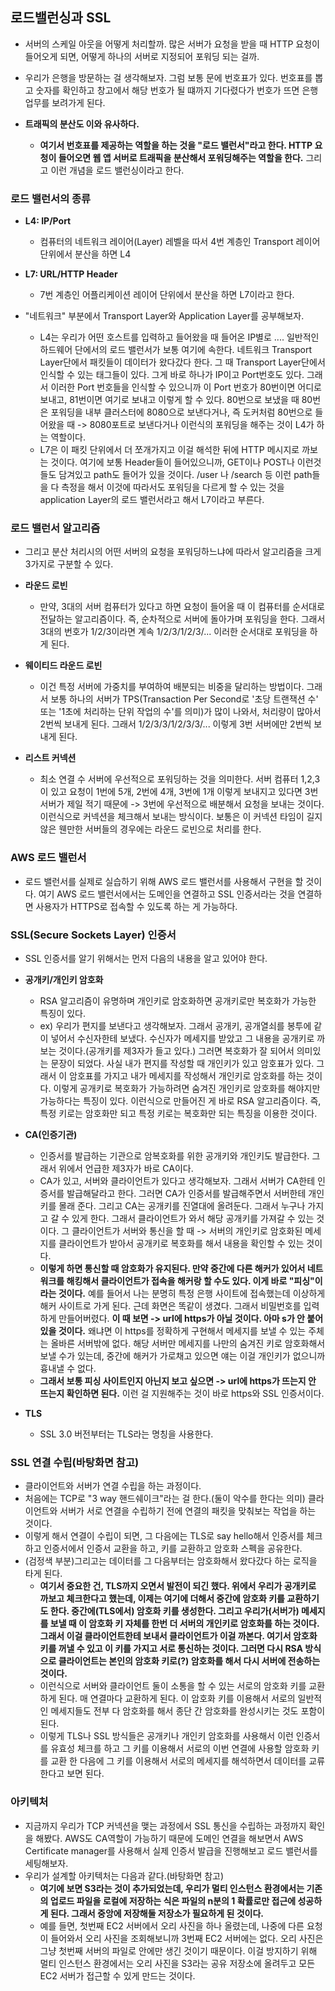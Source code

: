 ## 로드밸런싱과 SSL
- 서버의 스케일 아웃을 어떻게 처리할까. 많은 서버가 요청을 받을 때 HTTP 요청이 들어오게 되면, 어떻게 하나의 서버로 지정되어 포워딩 되는 걸까.
- 우리가 은행을 방문하는 걸 생각해보자. 그럼 보통 문에 번호표가 있다. 번호표를 뽑고 숫자를 확인하고 창고에서 해당 번호가 될 떄까지 기다렸다가 번호가 뜨면 은행업무를 보려가게 된다. 

- **트래픽의 분산도 이와 유사하다.**
  - **여기서 번호표를 제공하는 역할을 하는 것을 "로드 밸런서"라고 한다. HTTP 요청이 들어오면 웹 앱 서버로 트래픽을 분산해서 포워딩해주는 역할을 한다.** 그리고 이런 개념을 로드 밸런싱이라고 한다. 


### 로드 밸런서의 종류
- **L4: IP/Port**
  - 컴퓨터의 네트워크 레이어(Layer) 레벨을 따서 4번 계층인 Transport 레이어 단위에서 분산을 하면 L4

- **L7: URL/HTTP Header**
  - 7번 계층인 어플리케이션 레이어 단위에서 분산을 하면 L7이라고 한다.

- "네트워크" 부분에서 Transport Layer와 Application Layer를 공부해보자. 
   - L4는 우리가 어떤 호스트를 입력하고 들어왔을 때 들어온 IP별로 .... 일반적인 하드웨어 단에서의 로드 밸런서가 보통 여기에 속한다. 네트워크 Transport Layer단에서 패킷들이 데이터가 왔다갔다 한다. 그 때 Transport Layer단에서 인식할 수 있는 태그들이 있다. 그게 바로 하나가 IP이고 Port번호도 있다. 그래서 이러한 Port 번호들을 인식할 수 있으니까 이 Port 번호가 80번이면 어디로 보내고, 81번이면 여기로 보내고 이렇게 할 수 있다. 80번으로 보냈을 때 80번은 포워딩을 내부 클러스터에 8080으로 보낸다거나, 즉 도커처럼 80번으로 들어왔을 때 -> 8080포트로 보낸다거나 이런식의 포워딩을 해주는 것이 L4가 하는 역할이다.  
   - L7은 이 패킷 단위에서 더 쪼개가지고 이걸 해석한 뒤에 HTTP 메시지로 까보는 것이다. 여기에 보통 Header들이 들어있으니까, GET이나 POST나 이런것들도 담겨있고 path도 들어가 있을 것이다. /user 나 /search 등 이런 path들을 다 측정을 해서 이것에 따라서도 포워딩을 다르게 할 수 있는 것을 application Layer의 로드 밸런서라고 해서 L7이라고 부른다. 


### 로드 밸런서 알고리즘
- 그리고 분산 처리시의 어떤 서버의 요청을 포워딩하느냐에 따라서 알고리즘을 크게 3가지로 구분할 수 있다. 

- **라운드 로빈**
  - 만약, 3대의 서버 컴퓨터가 있다고 하면 요청이 들어올 때 이 컴퓨터를 순서대로 전달하는 알고리즘이다. 즉, 순차적으로 서버에 돌아가며 포워딩을 한다. 그래서 3대의 번호가 1/2/3이라면 계속 1/2/3/1/2/3/... 이러한 순서대로 포워딩을 하게 된다. 

- **웨이티드 라운드 로빈**
  - 이건 특정 서버에 가중치를 부여하여 배분되는 비중을 달리하는 방법이다. 그래서 보통 하나의 서버가 TPS(Transaction Per Second로 '초당 트랜잭션 수' 또는 '1초에 처리하는 단위 작업의 수'를 의미)가 많이 나와서, 처리량이 많아서 2번씩 보내게 된다. 그래서 1/2/3/3/1/2/3/3/... 이렇게 3번 서버에만 2번씩 보내게 된다. 

- **리스트 커넥션**
  - 최소 연결 수 서버에 우선적으로 포워딩하는 것을 의미한다. 서버 컴퓨터 1,2,3이 있고 요청이 1번에 5개, 2번에 4개, 3번에 1개 이렇게 보내지고 있다면 3번 서버가 제일 적기 때문에 -> 3번에 우선적으로 배분해서 요청을 보내는 것이다. 이런식으로 커넥션을 체크해서 보내는 방식이다. 보통은 이 커넥션 타임이 길지 않은 웬만한 서버들의 경우에는 라운드 로빈으로 처리를 한다. 



### AWS 로드 밸런서 
- 로드 밸런서를 실제로 실습하기 위해 AWS 로드 밸런서를 사용해서 구현을 할 것이다. 여기 AWS 로드 밸런서에서는 도메인을 연결하고 SSL 인증서라는 것을 연결하면 사용자가 HTTPS로 접속할 수 있도록 하는 게 가능하다.


### SSL(Secure Sockets Layer) 인증서
- SSL 인증서를 알기 위해서는 먼저 다음의 내용을 알고 있어야 한다.

- **공개키/개인키 암호화**
  - RSA 알고리즘이 유명하며 개인키로 암호화하면 공개키로만 복호화가 가능한 특징이 있다. 
  - ex) 우리가 편지를 보낸다고 생각해보자. 그래서 공개키, 공개열쇠를 봉투에 같이 넣어서 수신자한테 보냈다. 수신자가 메세지를 받았고 그 내용을 공개키로 까보는 것이다.(공개키를 제3자가 들고 있다.) 그러면 복호화가 잘 되어서 의미있는 문장이 되었다. 사실 내가 편지를 작성할 때 개인키가 있고 암호표가 있다. 그래서 이 암호표를 가지고 내가 메세지를 작성해서 개인키로 암호화를 하는 것이다. 이렇게 공개키로 복호화가 가능하려면 숨겨진 개인키로 암호화를 해야지만 가능하다는 특징이 있다. 이런식으로 만들어진 게 바로 RSA 알고리즘이다. 즉, 특정 키로는 암호화만 되고 특정 키로는 복호화만 되는 특징을 이용한 것이다.


- **CA(인증기관)**
  - 인증서를 발급하는 기관으로 암복호화를 위한 공개키와 개인키도 발급한다. 그래서 위에서 언급한 제3자가 바로 CA이다. 
  - CA가 있고, 서버와 클라이언트가 있다고 생각해보자. 그래서 서버가 CA한테 인증서를 발급해달라고 한다. 그러면 CA가 인증서를 발급해주면서 서버한테 개인키를 몰래 준다. 그리고 CA는 공개키를 진열대에 올려둔다. 그래서 누구나 가지고 갈 수 있게 한다. 그래서 클라이언트가 와서 해당 공개키를 가져갈 수 있는 것이다. 그 클라이언트가 서버와 통신을 할 때 -> 서버의 개인키로 암호화된 메세지를 클라이언트가 받아서 공개키로 복호화를 해서 내용을 확인할 수 있는 것이다. 
  - **이렇게 하면 통신할 때 암호화가 유지된다. 만약 중간에 다른 해커가 있어서 네트워크를 해킹해서 클라이언트가 접속을 해커랑 할 수도 있다. 이게 바로 "피싱"이라는 것이다.** 예를 들어서 나는 분명히 특정 은행 사이트에 접속했는데 이상하게 해커 사이트로 가게 된다. 근데 화면은 똑같이 생겼다. 그래서 비밀번호를 입력하게 만들어버렸다. **이 때 보면 -> url에 https가 아닐 것이다. 아마 s가 안 붙어있을 것이다.** 왜냐면 이 https를 정확하게 구현해서 메세지를 보낼 수 있는 주체는 올바른 서버밖에 없다. 해당 서버만 메세지를 나만의 숨겨진 키로 암호화해서 보낼 수가 있는데, 중간에 해커가 가로채고 있으면 얘는 이걸 개인키가 없으니까 흉내낼 수 없다. 
  - **그래서 보통 피싱 사이트인지 아닌지 보고 싶으면 -> url에 https가 뜨는지 안 뜨는지 확인하면 된다.** 이런 걸 지원해주는 것이 바로 https와 SSL 인증서이다.


- **TLS**
  - SSL 3.0 버전부터는 TLS라는 명칭을 사용한다. 


### SSL 연결 수립(바탕화면 참고)
- 클라이언트와 서버가 연결 수립을 하는 과정이다.
- 처음에는 TCP로 "3 way 핸드쉐이크"라는 걸 한다.(둘이 악수를 한다는 의미) 클라이언트와 서버가 서로 연결을 수립하기 전에 연결의 패킷을 맞춰보는 작업을 하는 것이다. 
- 이렇게 해서 연결이 수립이 되면, 그 다음에는 TLS로 say hello해서 인증서를 체크하고 인증서에서 인증서 교환을 하고, 키를 교환하고 암호화 스펙을 공유한다. 
- (검정색 부분)그리고는 데이터를 그 다음부터는 암호화해서 왔다갔다 하는 로직을 타게 된다. 
  - **여기서 중요한 건, TLS까지 오면서 발전이 되긴 했다. 위에서 우리가 공개키로 까보고 체크한다고 했는데, 이제는 여기에 더해서 중간에 암호화 키를 교환하기도 한다. 중간에(TLS에서) 암호화 키를 생성한다. 그리고 우리가(서버가) 메세지를 보낼 때 이 암호화 키 자체를 한번 더 서버의 개인키로 암호화를 하는 것이다. 그래서 이걸 클라이언트한테 보내서 클라이언트가 이걸 까본다. 여기서 암호화 키를 꺼낼 수 있고 이 키를 가지고 서로 통신하는 것이다. 그러면 다시 RSA 방식으로 클라이언트는 본인의 암호화 키로(?) 암호화를 해서 다시 서버에 전송하는 것이다.**
  - 이런식으로 서버와 클라이언트 둘이 소통을 할 수 있는 서로의 암호화 키를 교환하게 된다. 매 연결마다 교환하게 된다. 이 암호화 키를 이용해서 서로의 일반적인 메세지들도 전부 다 암호화를 해서 종단 간 암호화를 완성시키는 것도 포함이 된다. 
  - 이렇게 TLS나 SSL 방식들은 공개키나 개인키 암호화를 사용해서 이런 인증서를 유효성 체크를 하고 그 키를 이용해서 서로의 이번 연결에 사용할 암호화 키를 교환 한 다음에 그 키를 이용해서 서로의 메세지를 해석하면서 데이터를 교류한다고 보면 된다.



### 아키텍처
- 지금까지 우리가 TCP 커넥션을 맺는 과정에서 SSL 통신을 수립하는 과정까지 확인을 해봤다. AWS도 CA역할이 가능하기 때문에 도메인 연결을 해보면서 AWS Certificate manager를 사용해서 실제 인증서 발급을 진행해보고 로드 밸런서를 세팅해보자.
- 우리가 설계할 아키텍처는 다음과 같다.(바탕화면 참고)
  - **여기에 보면 S3라는 것이 추가되었는데, 우리가 멀티 인스턴스 환경에서는 기존의 업로드 파일을 로컬에 저장하는 식은 파일의 n분의 1 확률로만 접근에 성공하게 된다. 그래서 중앙에 저장해둘 저장소가 필요하게 된 것이다.**  
  - 예를 들면, 첫번째 EC2 서버에서 오리 사진을 하나 올렸는데, 나중에 다른 요청이 들어와서 오리 사진을 조회해보니까 3번째 EC2 서버에는 없다. 오리 사진은 그냥 첫번째 서버의 파일로 안에만 생긴 것이기 때문이다. 이걸 방지하기 위해 멀티 인스턴스 환경에서는 오리 사진을 S3라는 공유 저장소에 올려두고 모든 EC2 서버가 접근할 수 있게 만드는 것이다. 






